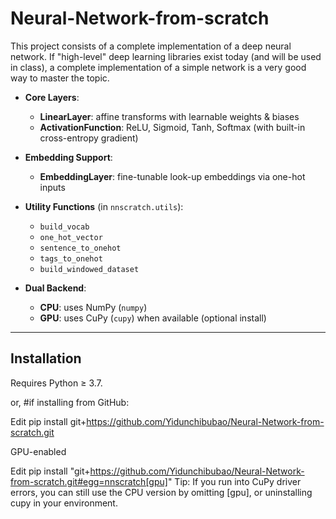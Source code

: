 # Neural-Network-from-scratch
This project consists of a complete implementation of a deep neural network. If "high-level" deep learning libraries exist today (and will be used in class), a complete implementation of a simple network is a very good way to master the topic. 

- **Core Layers**:  
  - **LinearLayer**: affine transforms with learnable weights & biases  
  - **ActivationFunction**: ReLU, Sigmoid, Tanh, Softmax (with built-in cross-entropy gradient)

- **Embedding Support**:  
  - **EmbeddingLayer**: fine-tunable look-up embeddings via one-hot inputs

- **Utility Functions** (in `nnscratch.utils`):  
  - `build_vocab`  
  - `one_hot_vector`  
  - `sentence_to_onehot`  
  - `tags_to_onehot`  
  - `build_windowed_dataset`

- **Dual Backend**:  
  - **CPU**: uses NumPy (`numpy`)  
  - **GPU**: uses CuPy (`cupy`) when available (optional install)

---

## Installation

Requires Python ≥ 3.7.



or, #if installing from GitHub:

Edit
pip install git+https://github.com/Yidunchibubao/Neural-Network-from-scratch.git

GPU-enabled

Edit
pip install "git+https://github.com/Yidunchibubao/Neural-Network-from-scratch.git#egg=nnscratch[gpu]"
Tip: If you run into CuPy driver errors, you can still use the CPU version by omitting [gpu], or uninstalling cupy in your environment.

